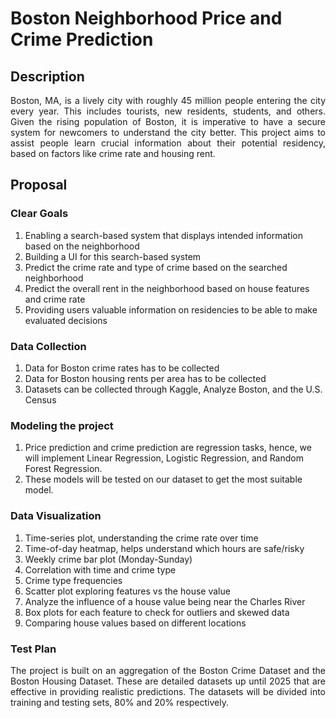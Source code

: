 # Boston Neighborhood Price and Crime Prediction

## Description
<p align="justify"> Boston, MA, is a lively city with roughly 45 million people entering the city every year. This includes tourists, new residents, students, and others. Given the rising population of Boston, it is imperative to have a secure system for newcomers to understand the city better. This project aims to assist people learn crucial information about their potential residency, based on factors like crime rate and housing rent.</p>

## Proposal

### Clear Goals
1. Enabling a search-based system that displays intended information based on the neighborhood
2. Building a UI for this search-based system
3. Predict the crime rate and type of crime based on the searched neighborhood
4. Predict the overall rent in the neighborhood based on house features and crime rate
5. Providing users valuable information on residencies to be able to make evaluated decisions

### Data Collection
1. Data for Boston crime rates has to be collected
2. Data for Boston housing rents per area has to be collected
3. Datasets can be collected through Kaggle, Analyze Boston, and the U.S. Census

### Modeling the project
1. Price prediction and crime prediction are regression tasks, hence, we will implement Linear Regression, Logistic Regression, and Random Forest Regression.
2. These models will be tested on our dataset to get the most suitable model.

### Data Visualization
1. Time-series plot, understanding the crime rate over time
2. Time-of-day heatmap, helps understand which hours are safe/risky
3. Weekly crime bar plot (Monday-Sunday)
4. Correlation with time and crime type
5. Crime type frequencies
6. Scatter plot exploring features vs the house value
7. Analyze the influence of a house value being near the Charles River
8. Box plots for each feature to check for outliers and skewed data
9. Comparing house values based on different locations

### Test Plan
<p align="justify">The project is built on an aggregation of the Boston Crime Dataset and the Boston Housing Dataset. These are detailed datasets up until 2025 that are effective in providing realistic predictions. The datasets will be divided into training and testing sets, 80% and 20% respectively.</p>

